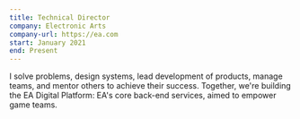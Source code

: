```yaml
---
title: Technical Director
company: Electronic Arts
company-url: https://ea.com
start: January 2021
end: Present
---
```


I solve problems, design systems, lead development of products, manage teams,
and mentor others to achieve their success. Together, we're building the EA
Digital Platform: EA's core back-end services, aimed to empower game teams.
